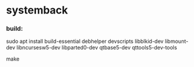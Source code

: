 # systemback

### build:
sudo apt install build-essential debhelper devscripts libblkid-dev libmount-dev libncursesw5-dev libparted0-dev qtbase5-dev qttools5-dev-tools

make
